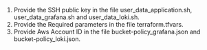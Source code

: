 1. Provide the SSH public key in the file user_data_application.sh, user_data_grafana.sh and user_data_loki.sh.
2. Provide the Required parameters in the file terraform.tfvars.
3. Provide Aws Account ID in the file bucket-policy_grafana.json and bucket-policy_loki.json.
